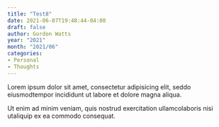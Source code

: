 ```yaml
---
title: "Test8"
date: 2021-06-07T19:48:44-04:00
draft: false
author: Gordon Watts
year: "2021"
month: "2021/06"
categories:
- Personal
- Thoughts
---
```


Lorem ipsum dolor sit amet, consectetur adipisicing elit, 
seddo eiusmodtempor incididunt ut labore et dolore magna aliqua.
<!--more-->
Ut enim ad minim veniam, quis nostrud exercitation ullamcolaboris
nisi utaliquip ex ea commodo consequat.